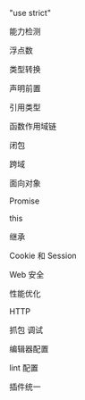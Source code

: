 "use strict"

能力检测

浮点数

类型转换

声明前置

引用类型

函数作用域链

闭包

跨域

面向对象

Promise

this

继承

Cookie 和 Session

Web 安全

性能优化

HTTP

抓包 调试

编辑器配置

lint 配置

插件统一
